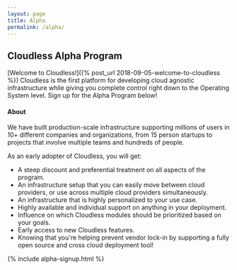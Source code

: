 ```yaml
---
layout: page
title: Alpha
permalink: /alpha/
---
```

## Cloudless Alpha Program

[Welcome to Cloudless!]({% post_url 2018-09-05-welcome-to-cloudless %})
Cloudless is the first platform for developing cloud agnostic infrastructure
while giving you complete control right down to the Operating System level.
Sign up for the Alpha Program below!

#### About

We have built production-scale infrastructure supporting millions of users in
10+ different companies and organizations, from 15 person startups to projects
that involve multiple teams and hundreds of people.

As an early adopter of Cloudless, you will get:

- A steep discount and preferential treatment on all aspects of the program.
- An infrastructure setup that you can easily move between cloud providers, or
  use across multiple cloud providers simultaneously.
- An infrastructure that is highly personalized to your use case.
- Highly available and individual support on anything in your deployment.
- Influence on which Cloudless modules should be prioritized based on your
  goals.
- Early access to new Cloudless features.
- Knowing that you're helping prevent vendor lock-in by supporting a fully open
  source and cross cloud deployment tool!

{% include alpha-signup.html %}
